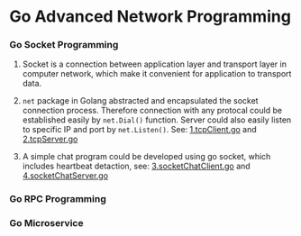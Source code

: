 # Go Advanced Network Programming

### Go Socket Programming

1. Socket is a connection between application layer and transport layer in computer network, which make it convenient for application to transport data.

2. `net` package in Golang abstracted and encapsulated the socket connection process. Therefore connection with any protocal could be established easily by `net.Dial()` function. Server could also easily listen to specific IP and port by `net.Listen()`. See: [1.tcpClient.go](https://github.com/HoffmanZheng/Golang-Demo/blob/master/Go_Web_in_Action/chapter_5_socket_rpc/1.tcpClient.go) and [2.tcpServer.go](https://github.com/HoffmanZheng/Golang-Demo/blob/master/Go_Web_in_Action/chapter_5_socket_rpc/2.tcpServer.go)

3. A simple chat program could be developed using go socket, which includes heartbeat detaction, see: [3.socketChatClient.go](https://github.com/HoffmanZheng/Golang-Demo/blob/master/Go_Web_in_Action/chapter_5_socket_rpc/3.socketChatClient.go) and [4.socketChatServer.go](https://github.com/HoffmanZheng/Golang-Demo/blob/master/Go_Web_in_Action/chapter_5_socket_rpc/4.socketChatServer.go)

### Go RPC Programming

### Go Microservice